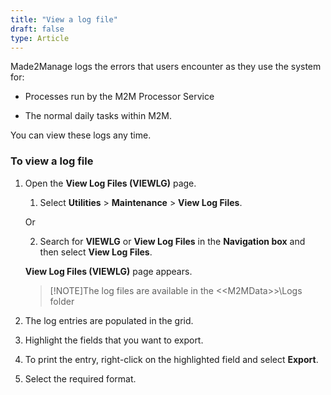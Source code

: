 ```yaml
---
title: "View a log file"
draft: false
type: Article
---
```


Made2Manage logs the errors that users encounter as they use the system for:

- Processes run by the M2M Processor Service

- The normal daily tasks within M2M.

You can view these logs any time.

### To view a log file

1. Open the **View Log Files (VIEWLG)** page.

    1. Select **Utilities** > **Maintenance** > **View Log Files**.

    Or

    2. Search for **VIEWLG** or **View Log Files** in the **Navigation box** and then select **View Log Files**.

    **View Log Files (VIEWLG)** page appears.

    >[!NOTE]The log files are available in the \<\<M2MData\>>\Logs folder

2. The log entries are populated in the grid.

3. Highlight the fields that you want to export.

4. To print the entry, right-click on the highlighted field and select **Export**.

5. Select the required format.

​